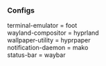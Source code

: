 ### Configs

terminal-emulator = foot  
wayland-compositor = hyprland  
wallpaper-utility = hyprpaper  
notification-daemon = mako  
status-bar = waybar  


